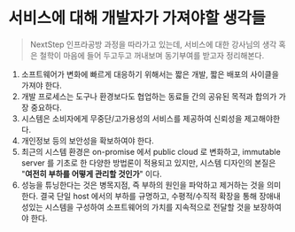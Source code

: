 # 서비스에 대해 개발자가 가져야할 생각들

> NextStep 인프라공방 과정을 따라가고 있는데, 서비스에 대한 강사님의 생각 혹은 철학이 마음에 들어 두고두고 꺼내보며 동기부여를 받고자 정리해본다.&#x20;



1. 소프트웨어가 변화에 빠르게 대응하기 위해서는 짧은 개발, 짧은 배포의 사이클을 가져야 한다.&#x20;
2. 개발 프로세스는 도구나 환경보다도 협업하는 동료들 간의 공유된 목적과 합의가 가장 중요하다.&#x20;
3. 시스템은 소비자에게 무중단/고가용성의 서비스를 제공하여 신뢰성을 제고해야한다.&#x20;
4. 개인정보 등의 보안성을 확보하여야 한다.&#x20;
5. 최근의 시스템 환경은 on-promise 에서 public cloud 로 변화하고, immutable server 를 기초로 한 다양한 방법론이 적용되고 있지만, 시스템 디자인의 본질은 "**여전히 부하를 어떻게 관리할 것인가**" 이다.&#x20;
6. 성능을 튜닝한다는 것은 병목지점, 즉 부하의 원인을 파악하고 제거하는 것을 의미한다. 결국 단일 host 에서의 부하를 규명하고, 수평적/수직적 확장을 통해 장애내성있는 시스템을 구성하여 소프트웨어의 가치를 지속적으로 전달할 것을 보장하여야 한다.&#x20;
